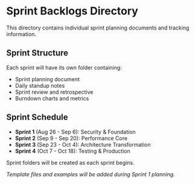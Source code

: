 # Sprint Backlogs Directory

This directory contains individual sprint planning documents and tracking information.

## Sprint Structure

Each sprint will have its own folder containing:
- Sprint planning document
- Daily standup notes  
- Sprint review and retrospective
- Burndown charts and metrics

## Sprint Schedule

- **Sprint 1** (Aug 26 - Sep 6): Security & Foundation
- **Sprint 2** (Sep 9 - Sep 20): Performance Core  
- **Sprint 3** (Sep 23 - Oct 4): Architecture Transformation
- **Sprint 4** (Oct 7 - Oct 18): Testing & Production

Sprint folders will be created as each sprint begins.

*Template files and examples will be added during Sprint 1 planning.*
